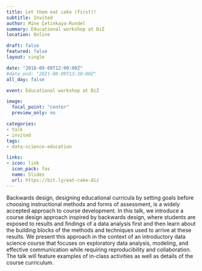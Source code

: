 ```yaml
---
title: Let them eat cake (first)!
subtitle: Invited
author: Mine Çetinkaya-Rundel
summary: Educational workshop at DiZ
location: Online

draft: false
featured: false
layout: single

date: "2018-09-09T12:00:00Z"
#date_end: "2021-08-09T13:30:00Z"
all_day: false

event: Educational workshop at DiZ

image:
  focal_point: "center"
  preview_only: no

categories:
- talk
- invited
tags:
- data-science-education

links:
- icon: link
  icon_pack: fas
  name: Slides
  url: https://bit.ly/eat-cake-diz
---
```


Backwards design, designing educational curricula by setting goals before choosing instructional methods and forms of assessment, is a widely accepted approach to course development. In this talk, we introduce a course design approach inspired by backwards design, where students are exposed to results and findings of a data analysis first and then learn about the building blocks of the methods and techniques used to arrive at these results. We present this approach in the context of an introductory data science course that focuses on exploratory data analysis, modeling, and effective communication while requiring reproducibility and collaboration. The talk will feature examples of in-class activities as well as details of the course curriculum.